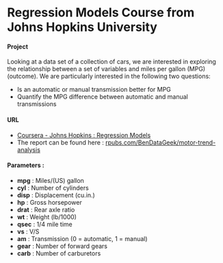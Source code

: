# Regression Models Course from Johns Hopkins University

#### Project
Looking at a data set of a collection of cars, we are interested in exploring the relationship between a set of variables and miles per gallon (MPG) (outcome). We are particularly interested in the following two questions:

* Is an automatic or manual transmission better for MPG
* Quantify the MPG difference between automatic and manual transmissions

#### URL

* [Coursera - Johns Hopkins : Regression Models](https://class.coursera.org/regmods-032/)
* The report can be found here : [rpubs.com/BenDataGeek/motor-trend-analysis](http://rpubs.com/BenDataGeek/motor-trend-analysis)

#### Parameters :

* <b>mpg</b> : 	Miles/(US) gallon
* <b>cyl</b> :	Number of cylinders
* <b>disp</b> : Displacement (cu.in.)
* <b>hp</b> :	Gross horsepower
* <b>drat</b> :	Rear axle ratio
* <b>wt</b> : Weight (lb/1000)
* <b>qsec</b> : 1/4 mile time
* <b>vs</b> :	V/S
* <b>am</b> :	Transmission (0 = automatic, 1 = manual)
* <b>gear</b> :	Number of forward gears
* <b>carb</b> : Number of carburetors
